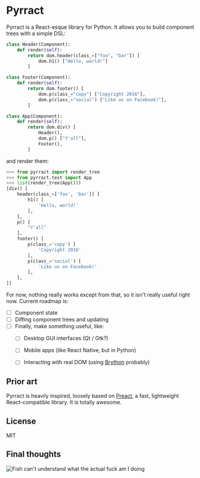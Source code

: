 # Pyrract

Pyrract is a React-esque library for Python. It allows you to build component
trees with a simple DSL:

```py
class Header(Component):
    def render(self):
        return dom.header(class_=["foo", "bar"]) [
            dom.h1() ["Hello, world!"]
        ]

class Footer(Component):
    def render(self):
        return dom.footer() [
            dom.p(class_="copy") ["Copyright 2016"],
            dom.p(class_="social") ["Like us on Facebook!"],
        ]

class App(Component):
    def render(self):
        return dom.div() [
            Header(),
            dom.p() ["Y'all"],
            Footer(),
        ]
```

and render them:

```py
>>> from pyrract import render_tree
>>> from pyrract.test import App
>>> list(render_tree(App()))
[div() [
    header(class_=['foo', 'bar']) [
        h1() [
            'Hello, world!'
        ],
    ],
    p() [
        "Y'all"
    ],
    footer() [
        p(class_='copy') [
            'Copyright 2016'
        ],
        p(class_='social') [
            'Like us on Facebook!'
        ],
    ],
]]
```

For now, nothing really works except from that, so it isn't really useful
right now. Current roadmap is:

- [ ] Component state
- [ ] Diffing component trees and updating
- [ ] Finally, make something useful, like:
  - [ ] Desktop GUI interfaces (Qt / Gtk?)
  - [ ] Mobile apps (like React Native, but in Python)
  - [ ] Interacting with real DOM (using [Brython][] probably)


## Prior art

Pyrract is heavily inspired, loosely based on [Preact][], a fast, lightweight
React-compatible library. It is totally awesome.


## License

MIT


## Final thoughts

![Fish can't understand what the actual fuck am I doing](https://cloud.githubusercontent.com/assets/1298948/20235885/a5c6a760-a8b9-11e6-926f-ea5f03ee82af.png)


[Brython]: http://brython.info/
[Preact]: https://preactjs.com/

